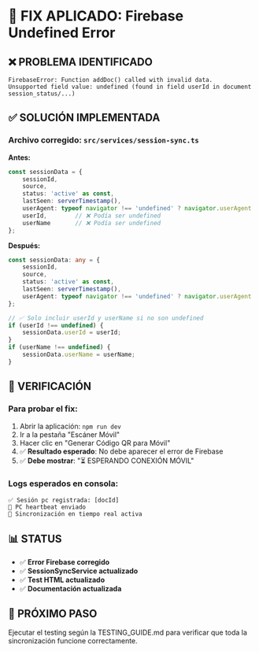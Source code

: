 # 🔧 FIX APLICADO: Firebase Undefined Error

## ❌ PROBLEMA IDENTIFICADO
```
FirebaseError: Function addDoc() called with invalid data. 
Unsupported field value: undefined (found in field userId in document session_status/...)
```

## ✅ SOLUCIÓN IMPLEMENTADA

### **Archivo corregido**: `src/services/session-sync.ts`

**Antes:**
```typescript
const sessionData = {
    sessionId,
    source,
    status: 'active' as const,
    lastSeen: serverTimestamp(),
    userAgent: typeof navigator !== 'undefined' ? navigator.userAgent : undefined,
    userId,        // ❌ Podía ser undefined
    userName       // ❌ Podía ser undefined
};
```

**Después:**
```typescript
const sessionData: any = {
    sessionId,
    source,
    status: 'active' as const,
    lastSeen: serverTimestamp(),
    userAgent: typeof navigator !== 'undefined' ? navigator.userAgent : undefined
};

// ✅ Solo incluir userId y userName si no son undefined
if (userId !== undefined) {
    sessionData.userId = userId;
}
if (userName !== undefined) {
    sessionData.userName = userName;
}
```

## 🧪 VERIFICACIÓN

### **Para probar el fix:**
1. Abrir la aplicación: `npm run dev`
2. Ir a la pestaña "Escáner Móvil"
3. Hacer clic en "Generar Código QR para Móvil"
4. ✅ **Resultado esperado**: No debe aparecer el error de Firebase
5. ✅ **Debe mostrar**: "⏳ ESPERANDO CONEXIÓN MÓVIL"

### **Logs esperados en consola:**
```
✅ Sesión pc registrada: [docId]
💓 PC heartbeat enviado
🔄 Sincronización en tiempo real activa
```

## 📊 STATUS
- ✅ **Error Firebase corregido**
- ✅ **SessionSyncService actualizado**
- ✅ **Test HTML actualizado**
- ✅ **Documentación actualizada**

## 🎯 PRÓXIMO PASO
Ejecutar el testing según la TESTING_GUIDE.md para verificar que toda la sincronización funcione correctamente.

